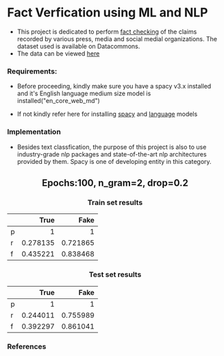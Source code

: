 # Fact Verfication using ML and NLP
- This project is dedicated to perform [fact checking](https://www.politifact.com/article/2018/feb/12/principles-truth-o-meter-politifacts-methodology-i/) of the claims recorded by various press, media and social medial organizations. The dataset used is available on Datacommons.
- The data can be viewed [here](https://huggingface.co/datasets/datacommons_factcheck)

### Requirements:

- Before proceeding, kindly make sure you have a spacy v3.x installed and it's English language medium size model is installed("en_core_web_md")

- If not kindly refer here for installing [spacy](https://spacy.io/usage) and [language](https://spacy.io/models/en) models

### Implementation 

- Besides text classfication, the purpose of this project is also to use industry-grade nlp packages and state-of-the-art nlp architectures provided by them. Spacy is one of developing entity in this category. 

<h2><center>Epochs:100, n_gram=2, drop=0.2</center></h2>

<h3><center>Train set results</center></h3>

|    |     True |     Fake |
|:---|---------:|---------:|
| p  | 1        | 1        |
| r  | 0.278135 | 0.721865 |
| f  | 0.435221 | 0.838468 |

<h3><center>Test set results</center></h3>

|    |     True |     Fake |
|:---|---------:|---------:|
| p  | 1        | 1        |
| r  | 0.244011 | 0.755989 |
| f  | 0.392297 | 0.861041 |


### References

